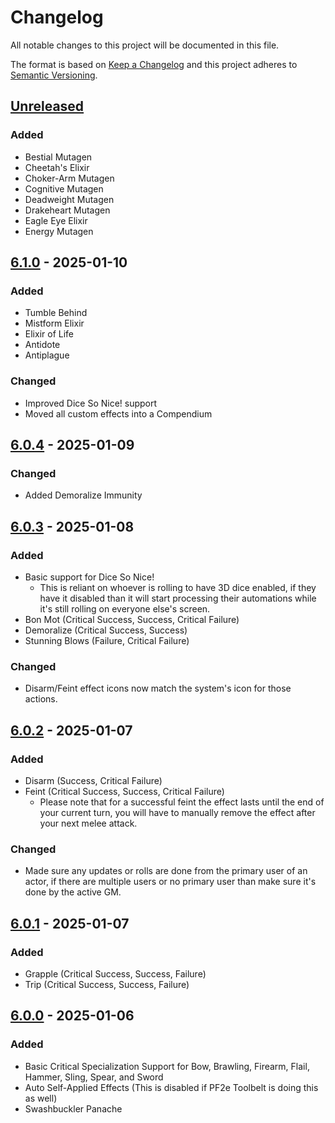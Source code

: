 # Changelog

All notable changes to this project will be documented in this file.

The format is based on [Keep a Changelog](https://keepachangelog.com/)
and this project adheres to [Semantic Versioning](https://semver.org/).

## [Unreleased]

### Added

- Bestial Mutagen
- Cheetah's Elixir
- Choker-Arm Mutagen
- Cognitive Mutagen
- Deadweight Mutagen
- Drakeheart Mutagen
- Eagle Eye Elixir
- Energy Mutagen

## [6.1.0] - 2025-01-10

### Added

- Tumble Behind
- Mistform Elixir
- Elixir of Life
- Antidote
- Antiplague

### Changed

- Improved Dice So Nice! support
- Moved all custom effects into a Compendium

## [6.0.4] - 2025-01-09

### Changed

- Added Demoralize Immunity

## [6.0.3] - 2025-01-08

### Added

- Basic support for Dice So Nice!
  - This is reliant on whoever is rolling to have 3D dice enabled, if they have it disabled than it will start processing their automations while it's still rolling on everyone else's screen.
- Bon Mot (Critical Success, Success, Critical Failure)
- Demoralize (Critical Success, Success)
- Stunning Blows (Failure, Critical Failure)

### Changed

- Disarm/Feint effect icons now match the system's icon for those actions.

## [6.0.2] - 2025-01-07

### Added

- Disarm (Success, Critical Failure)
- Feint (Critical Success, Success, Critical Failure)
  - Please note that for a successful feint the effect lasts until the end of your current turn, you will have to manually remove the effect after your next melee attack.

### Changed

- Made sure any updates or rolls are done from the primary user of an actor, if there are multiple users or no primary user than make sure it's done by the active GM.

## [6.0.1] - 2025-01-07

### Added

- Grapple (Critical Success, Success, Failure)
- Trip (Critical Success, Success, Failure)

## [6.0.0] - 2025-01-06

### Added

- Basic Critical Specialization Support for Bow, Brawling, Firearm, Flail, Hammer, Sling, Spear, and Sword
- Auto Self-Applied Effects (This is disabled if PF2e Toolbelt is doing this as well)
- Swashbuckler Panache

[Unreleased]: https://github.com/7H3LaughingMan/pf2e-assistant/compare/v6.1.0...HEAD
[6.1.0]: https://github.com/7H3LaughingMan/pf2e-assistant/compare/v6.0.4...v6.1.0
[6.0.4]: https://github.com/7H3LaughingMan/pf2e-assistant/compare/v6.0.3...v6.0.4
[6.0.3]: https://github.com/7H3LaughingMan/pf2e-assistant/compare/v6.0.2...v6.0.3
[6.0.2]: https://github.com/7H3LaughingMan/pf2e-assistant/compare/v6.0.1...v6.0.2
[6.0.1]: https://github.com/7H3LaughingMan/pf2e-assistant/compare/v6.0.0...v6.0.1
[6.0.0]: https://github.com/7H3LaughingMan/pf2e-assistant/releases/tag/v6.0.0
